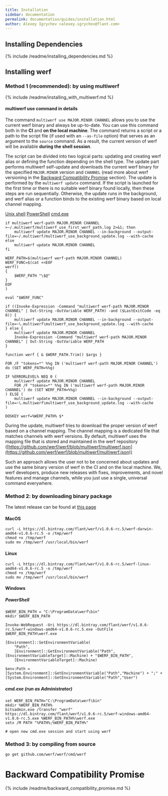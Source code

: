 ```yaml
---
title: Installation
sidebar: documentation
permalink: documentation/guides/installation.html
author: Alexey Igrychev <alexey.igrychev@flant.com>
---
```


## Installing Dependencies

{% include /readme/installing_dependencies.md %}

## Installing werf 

### Method 1 (recommended): by using multiwerf

{% include /readme/installing_with_multiwerf.md %}

#### multiwerf use command in details

The command `multiwerf use MAJOR.MINOR CHANNEL` allows you to use the current werf binary and always be up-to-date. 
You can use this command both in the **CI** and **on the local machine**. 
The command returns a script or a path to the script file (if used with an `--as-file` option) that serves as an argument to the `source` command. As a result, the current version of werf will be available **during the shell session**.

The script can be divided into two logical parts: updating and creating werf alias or defining the function depending on the shell type. 
The update part performs multiwerf self-update and downloads the current werf binary for the specified `MAJOR.MINOR` version and `CHANNEL` (read more about werf versioning in the [Backward Compatibility Promise](https://github.com/werf/werf#backward-compatibility-promise) section).
The update is performed by the `multiwerf update` command. 
If the script is launched for the first time or there is no suitable werf binary found locally, then these steps are run sequentially. 
Otherwise, the update runs in the background, and werf alias or a function binds to the existing werf binary based on local channel mapping.

<div class="tabs">
  <a href="javascript:void(0)" class="tabs__btn active" onclick="openTab(event, 'tabs__btn', 'tabs__content', 'unix_tab')">Unix shell</a>
  <a href="javascript:void(0)" class="tabs__btn" onclick="openTab(event, 'tabs__btn', 'tabs__content', 'powershell_tab')">PowerShell</a>
  <a href="javascript:void(0)" class="tabs__btn" onclick="openTab(event, 'tabs__btn', 'tabs__content', 'cmdexe_tab')">cmd.exe</a>
</div>

<div id="unix_tab" class="tabs__content active" markdown="1">

```shell
if multiwerf werf-path MAJOR.MINOR CHANNEL >~/.multiwerf/multiwerf_use_first_werf_path.log 2>&1; then
    multiwerf update MAJOR.MINOR CHANNEL --in-background --output-file=~/.multiwerf/multiwerf_use_background_update.log --with-cache
else
    multiwerf update MAJOR.MINOR CHANNEL
fi

WERF_PATH=$(multiwerf werf-path MAJOR.MINOR CHANNEL)
WERF_FUNC=$(cat <<EOF
werf()
{
    $WERF_PATH "\$@"
}
EOF
)

eval "$WERF_FUNC"
```

</div>

<div id="powershell_tab" class="tabs__content" markdown="1">

```shell
if ((Invoke-Expression -Command "multiwerf werf-path MAJOR.MINOR CHANNEL" | Out-String -OutVariable WERF_PATH) -and ($LastExitCode -eq 0)) {
    multiwerf update MAJOR.MINOR CHANNEL --in-background --output-file=~\.multiwerf\multiwerf_use_background_update.log --with-cache
} else {
    multiwerf update MAJOR.MINOR CHANNEL
    Invoke-Expression -Command "multiwerf werf-path MAJOR.MINOR CHANNEL" | Out-String -OutVariable WERF_PATH
}

function werf { & $WERF_PATH.Trim() $args }
```

</div>

<div id="cmdexe_tab" class="tabs__content" markdown="1">

```shell
FOR /F "tokens=*" %%g IN ('multiwerf werf-path MAJOR.MINOR CHANNEL') do (SET WERF_PATH=%%g)

IF %ERRORLEVEL% NEQ 0 (
    multiwerf update MAJOR.MINOR CHANNEL
    FOR /F "tokens=*" %%g IN ('multiwerf werf-path MAJOR.MINOR CHANNEL') do (SET WERF_PATH=%%g)
) ELSE (
    multiwerf update MAJOR.MINOR CHANNEL --in-background --output-file=~\.multiwerf\multiwerf_use_background_update.log --with-cache
)

DOSKEY werf=%WERF_PATH% $*
```

</div>

During the update, multiwerf tries to download the proper version of werf based on a channel mapping. 
The channel mapping is a dedicated file that matches channels with werf versions.
By default, multiwerf uses the mapping file that is stored and maintained in the werf repository ([https://github.com/werf/werf/blob/multiwerf/multiwerf.json](https://github.com/werf/werf/blob/multiwerf/multiwerf.json))

Such an approach allows the user not to be concerned about updates and use the same binary version of werf in the CI and on the local machine. 
We, werf developers, produce new releases with fixes, improvements, and novel features and manage channels, while you just use a single, universal command everywhere.

### Method 2: by downloading binary package

The latest release can be found at [this page](https://bintray.com/flant/werf/werf/_latestVersion)

#### MacOS

```shell
curl -L https://dl.bintray.com/flant/werf/v1.0.6-rc.5/werf-darwin-amd64-v1.0.6-rc.5 -o /tmp/werf
chmod +x /tmp/werf
sudo mv /tmp/werf /usr/local/bin/werf
```

#### Linux

```shell
curl -L https://dl.bintray.com/flant/werf/v1.0.6-rc.5/werf-linux-amd64-v1.0.6-rc.5 -o /tmp/werf
chmod +x /tmp/werf
sudo mv /tmp/werf /usr/local/bin/werf
```

#### Windows

##### PowerShell

```shell
$WERF_BIN_PATH = "C:\ProgramData\werf\bin"
mkdir $WERF_BIN_PATH

Invoke-WebRequest -Uri https://dl.bintray.com/flant/werf/v1.0.6-rc.5/werf-windows-amd64-v1.0.6-rc.5.exe -OutFile $WERF_BIN_PATH\werf.exe

[Environment]::SetEnvironmentVariable(
    "Path",
    [Environment]::GetEnvironmentVariable("Path", [EnvironmentVariableTarget]::Machine) + "$WERF_BIN_PATH",
    [EnvironmentVariableTarget]::Machine)

$env:Path = [System.Environment]::GetEnvironmentVariable("Path","Machine") + ";" + [System.Environment]::GetEnvironmentVariable("Path","User")
```

##### cmd.exe (run as Administrator)

```shell
set WERF_BIN_PATH="C:\ProgramData\werf\bin"
mkdir %WERF_BIN_PATH%
bitsadmin.exe /transfer "werf" https://dl.bintray.com/flant/werf/v1.0.6-rc.5/werf-windows-amd64-v1.0.6-rc.5.exe %WERF_BIN_PATH%\werf.exe
setx /M PATH "%PATH%;%WERF_BIN_PATH%"

# open new cmd.exe session and start using werf
```

### Method 3: by compiling from source

```shell
go get github.com/werf/werf/cmd/werf
```

# Backward Compatibility Promise

{% include /readme/backward_compatibility_promise.md %}
